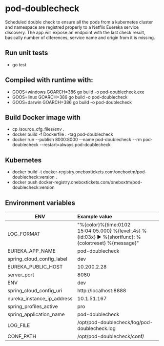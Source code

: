 # pod-doublecheck
Scheduled double check to ensure all the pods from a kubernetes cluster and namespace are registred properly to a Netflix Euereka service discovery.
The app will expose an endpoint with the last check result, basically number of diferences, service name and origin from it is missing.


## Run unit tests
+ go test

## Compiled with runtime with: 
+ GOOS=windows GOARCH=386 go build -o pod-doublecheck.exe
+ GOOS=linux GOARCH=386 go build -o pod-doublecheck
+ GOOS=darwin GOARCH=386 go build -o pod-doublecheck

## Build Docker image with
+ cp /source_cfg_files/*env* .
+ docker build -f Dockerfile . -tag pod-doublecheck
+ docker run --publish 8000:8000 --name pod-doublecheck --rm pod-doublecheck --restart=always pod-doublecheck 

## Kubernetes
+ docker build -t docker-registry.oneboxtickets.com/oneboxtm/pod-doublecheck:version .
+ docker push docker-registry.oneboxtickets.com/oneboxtm/pod-doublecheck:version

## Environment variables
| ENV                        | Example value           | 
| -------------------------- |:----------------------- |
| LOG_FORMAT                 | "%{color}%{time:0102 15:04:05.000} %{level:.4s} %{id:03x} ▶ %{shortfunc}: %{color:reset} %{message}" | 
| EUREKA_APP_NAME            | pod-doublecheck | 
| spring_cloud_config_label  | dev |
| EUREKA_PUBLIC_HOST         | 10.200.2.28 |
| server_port                | 8080 |
| ENV                        | dev |
| spring_cloud_config_uri    | http://localhost:8888 |
| eureka_instance_ip_address | 10.1.51.167 |
| spring_profiles_active     | pro |
| spring_application_name    | pod-doublecheck |
| LOG_FILE                   | /opt/pod-doublecheck/log/pod-doublecheck.log |
| CONF_PATH                  | /opt/pod-doublecheck/conf/ |

## 